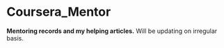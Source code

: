 # Coursera_Mentor
**Mentoring records and my helping articles.** Will be updating on irregular basis.
